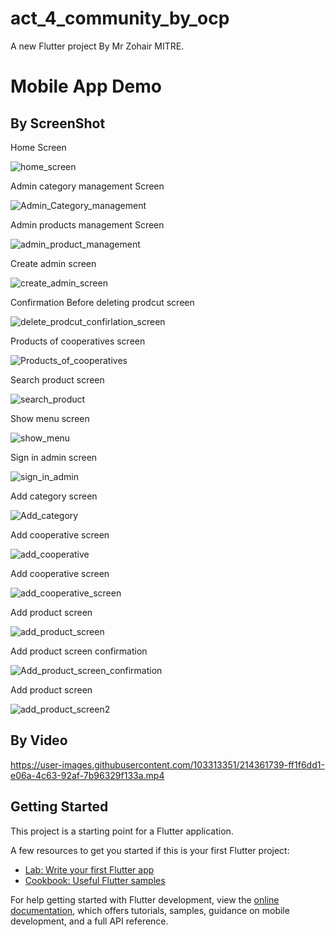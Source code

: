# act_4_community_by_ocp

A new Flutter project By Mr Zohair MITRE.

# Mobile App Demo

## By ScreenShot

Home Screen

![home_screen](https://user-images.githubusercontent.com/103313351/214437174-18caa649-8664-4df9-9666-94c27b047cac.jpeg)

Admin category management Screen

![Admin_Category_management](https://user-images.githubusercontent.com/103313351/214437154-34f0f4a5-8e54-43ee-8feb-91214af8a096.jpeg)

Admin products management Screen

![admin_product_management](https://user-images.githubusercontent.com/103313351/214437203-f25ffa66-ad33-4986-90dc-60d86248f391.jpeg)

Create admin screen

![create_admin_screen](https://user-images.githubusercontent.com/103313351/214437251-877eaa5d-c6e3-4109-972d-b9cccbd48c11.jpeg)

Confirmation Before deleting prodcut screen

![delete_prodcut_confirlation_screen](https://user-images.githubusercontent.com/103313351/214437274-5043fc6b-1f96-4772-87cb-0f4aa25df82f.jpeg)

Products of cooperatives screen

![Products_of_cooperatives](https://user-images.githubusercontent.com/103313351/214437314-4630f579-1b0f-4f47-8601-777b0cc22d62.jpeg)

Search product screen

![search_product](https://user-images.githubusercontent.com/103313351/214437325-10351681-50da-448d-9cf1-8a2b69ffc701.jpeg)

Show menu screen

![show_menu](https://user-images.githubusercontent.com/103313351/214437336-eb2b4902-985f-4146-a967-009f7d8b6a00.jpeg)

Sign in admin screen

![sign_in_admin](https://user-images.githubusercontent.com/103313351/214437347-dc49a8ec-5f4d-43f4-bbe1-b89f2c6abbcd.jpeg)

Add category screen 

![Add_category](https://user-images.githubusercontent.com/103313351/214437364-6c8ed836-88d3-4034-8b79-6c1bbb499781.jpeg)

Add cooperative screen

![add_cooperative](https://user-images.githubusercontent.com/103313351/214437374-e8bec4f5-8664-46b8-a03f-fcf10310be12.jpeg)

Add cooperative screen

![add_cooperative_screen](https://user-images.githubusercontent.com/103313351/214437391-999297d9-f280-4b95-8a6e-329523dd8afd.jpeg)

Add product screen

![add_product_screen](https://user-images.githubusercontent.com/103313351/214437431-f6d3768e-a8c3-4419-bb6a-ed573250a074.jpeg)

Add product screen confirmation

![Add_product_screen_confirmation](https://user-images.githubusercontent.com/103313351/214437451-e9d8e816-ac5c-473d-87b2-7f7027ceabe0.jpeg)

Add product screen

![add_product_screen2](https://user-images.githubusercontent.com/103313351/214437464-40e39217-68f6-45fb-9584-f9e5ec0ba340.jpeg)




## By Video 

https://user-images.githubusercontent.com/103313351/214361739-ff1f6dd1-e06a-4c63-92af-7b96329f133a.mp4

## Getting Started

This project is a starting point for a Flutter application.

A few resources to get you started if this is your first Flutter project:

- [Lab: Write your first Flutter app](https://docs.flutter.dev/get-started/codelab)
- [Cookbook: Useful Flutter samples](https://docs.flutter.dev/cookbook)

For help getting started with Flutter development, view the
[online documentation](https://docs.flutter.dev/), which offers tutorials,
samples, guidance on mobile development, and a full API reference.
